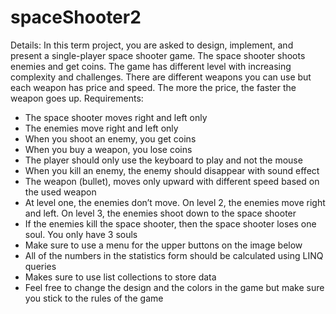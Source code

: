 ﻿# spaceShooter2
Details:
In this term project, you are asked to design, implement, and present a single-player space
shooter game. The space shooter shoots enemies and get coins. The game has different level
with increasing complexity and challenges. There are different weapons you can use but each
weapon has price and speed. The more the price, the faster the weapon goes up.
Requirements:
- The space shooter moves right and left only
- The enemies move right and left only
- When you shoot an enemy, you get coins
- When you buy a weapon, you lose coins
- The player should only use the keyboard to play and not the mouse
- When you kill an enemy, the enemy should disappear with sound effect
- The weapon (bullet), moves only upward with different speed based on the
used weapon
- At level one, the enemies don’t move. On level 2, the enemies move right
and left. On level 3, the enemies shoot down to the space shooter
- If the enemies kill the space shooter, then the space shooter loses one soul.
You only have 3 souls
- Make sure to use a menu for the upper buttons on the image below
- All of the numbers in the statistics form should be calculated using LINQ
queries
- Makes sure to use list collections to store data
- Feel free to change the design and the colors in the game but make sure
you stick to the rules of the game
